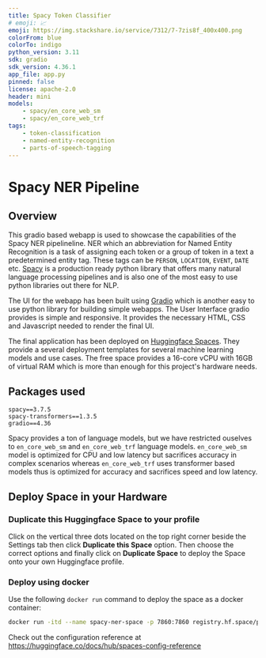 ```yaml
---
title: Spacy Token Classifier
# emoji: 📈
emoji: https://img.stackshare.io/service/7312/7-7zis8f_400x400.png
colorFrom: blue
colorTo: indigo
python_version: 3.11
sdk: gradio
sdk_version: 4.36.1
app_file: app.py
pinned: false
license: apache-2.0
header: mini
models:
    - spacy/en_core_web_sm
    - spacy/en_core_web_trf
tags:
    - token-classification
    - named-entity-recognition
    - parts-of-speech-tagging
---
```


# Spacy NER Pipeline

## Overview

This gradio based webapp is used to showcase the capabilities of the Spacy NER pipelineline. NER which an abbreviation for Named Entity Recognition is a task of assigning each token or a group of token in a text a predetermined entity tag. These tags can be `PERSON`, `LOCATION`, `EVENT`, `DATE` etc. [Spacy](https://spacy.io) is a production ready python library that offers many natural language processing pipelines and is also one of the most easy to use python libraries out there for NLP.

The UI for the webapp has been built using [Gradio](https://www.gradio.app/) which is another easy to use python library for building simple webapps. The User Interface gradio provides is simple and responsive. It provides the necessary HTML, CSS and Javascript needed to render the final UI.

The final application has been deployed on [Huggingface Spaces](https://huggingface.co/spaces). They provide a several deployment templates for several machine learning models and use cases. The free space provides a 16-core vCPU with 16GB of virtual RAM which is more than enough for this project's hardware needs.

## Packages used

```
spacy==3.7.5
spacy-transformers==1.3.5
gradio==4.36
```

Spacy provides a ton of language models, but we have restricted ouselves to `en_core_web_sm` and `en_core_web_trf` language models. `en_core_web_sm` model is optimized for CPU and low latency but sacrifices accuracy in complex scenarios whereas `en_core_web_trf` uses transformer based models thus is optimized for accuracy and sacrifices speed and low latency.

## Deploy Space in your Hardware

### Duplicate this Huggingface Space to your profile

Click on the vertical three dots located on the top right corner beside the Settings tab then click __Duplicate this Space__ option. Then choose the correct options and finally click on __Duplicate Space__ to deploy the Space onto your own Huggingface profile.

### Deploy using docker

Use the following `docker run` command to deploy the space as a docker container:

```bash
docker run -itd --name spacy-ner-space -p 7860:7860 registry.hf.space/pitangent-ds-spacy-ner:latest python app.py
```



Check out the configuration reference at https://huggingface.co/docs/hub/spaces-config-reference
